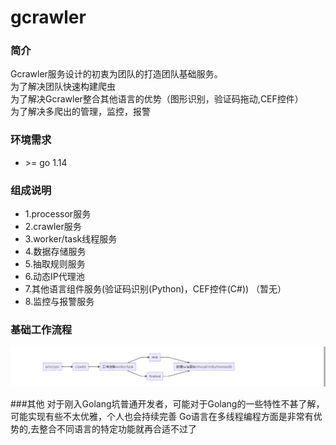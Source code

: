 # gcrawler

### 简介
  Gcrawler服务设计的初衷为团队的打造团队基础服务。<br>
  为了解决团队快速构建爬虫<br>
  为了解决Gcrawler整合其他语言的优势（图形识别，验证码拖动,CEF控件）<br>
  为了解决多爬出的管理，监控，报警 <br>

### 环境需求
* \>= go 1.14

### 组成说明
 * 1.processor服务
 * 2.crawler服务
 * 3.worker/task线程服务   
 * 4.数据存储服务
 * 5.抽取规则服务
 * 6.动态IP代理池
 * 7.其他语言组件服务(验证码识别(Python)，CEF控件(C#)) （暂无）
 * 8.监控与报警服务 


### 基础工作流程
![example-0](https://github.com/MengyangRen/gcrawler/blob/main/doc/example-0.png)

###其他
 对于刚入Golang坑普通开发者，可能对于Golang的一些特性不甚了解，可能实现有些不太优雅，个人也会持续完善
 Go语言在多线程编程方面是非常有优势的,去整合不同语言的特定功能就再合适不过了

 